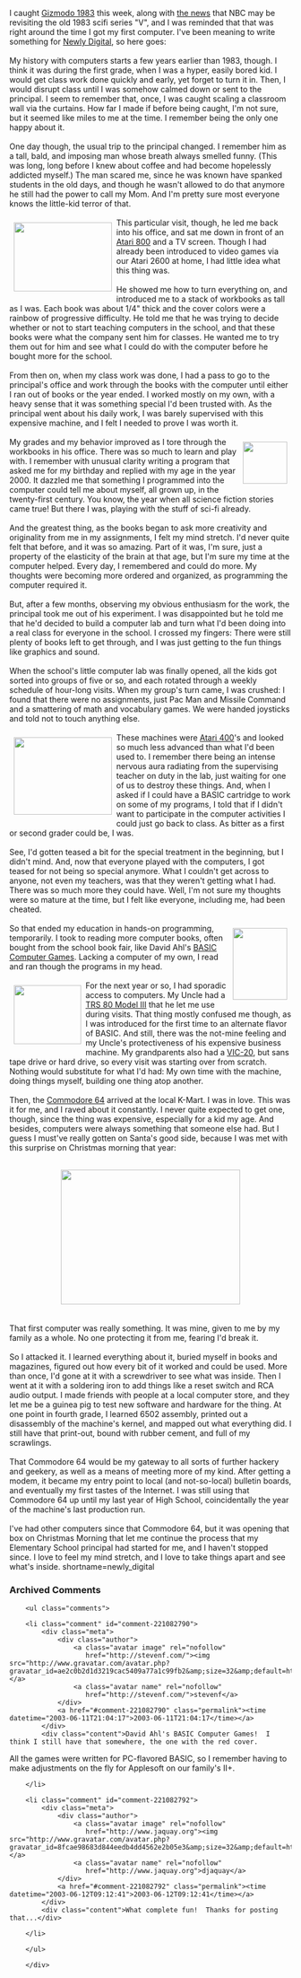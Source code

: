 I caught <a href="http://gizmodo.net/archives/002242.php#002242" target="_top">Gizmodo 1983</a> this week,
along with <a href="http://www.cnn.com/2003/SHOWBIZ/TV/06/09/television.visitors.reut/index.html" target="_top">the news</a>
that NBC may be revisiting the old 1983 scifi series "V", and I was reminded that that
was right around the time I got my first computer.  I've been meaning
to write something for <a href="http://www.kalsey.com/2003/05/newly_digital/" target="_top">Newly Digital</a>,
so here goes:
<br /><br />
My history with computers starts a few years earlier than 1983,
though.  I think it was during the first grade, when I was a hyper,
easily bored kid.  I would get class work done quickly and early, yet
forget to turn it in.  Then, I would disrupt class until I was somehow
calmed down or sent to the principal.  I seem to remember that, once,
I was caught scaling a classroom wall via the curtains.  How far I
made if before being caught, I'm not sure, but it seemed like miles
to me at the time.  I remember being the only one happy about it.
<br /><br />
One day though, the usual trip to the principal changed.  I remember
him as a tall, bald, and imposing man whose breath always smelled
funny.  (This was long, long before I knew about coffee and had become
hopelessly addicted myself.)  The man scared me, since he was known
have spanked students in the old days, and though he wasn't allowed to
do that anymore he still had the power to call my Mom.  And I'm pretty
sure most everyone knows the little-kid terror of that.
<br /><br />
<a href="http://www.old-computers.com/museum/computer.asp?c=460"><img src="http://www.old-computers.com/museum/photos/atari_800.jpg" width="175" height="123" border="0" align="left" hspace="8" vspace="8"/></a>
This particular visit, though, he led me back into his office, and sat
me down in front of an
<a href="http://www.old-computers.com/museum/computer.asp?st=1&amp;c=460" target="_top">Atari 800</a>
and a TV screen.  Though I had
already been introduced to video games via our Atari 2600 at home, I
had little idea what this thing was.
<br /><br />
He showed me how to turn everything on, and introduced me to a stack
of workbooks as tall as I was.  Each book was about 1/4" thick and the
cover colors were a rainbow of progressive difficulty.  He told me
that he was trying to decide whether or not to start teaching
computers in the school, and that these books were what the company
sent him for classes.  He wanted me to try them out for him and see
what I could do with the computer before he bought more for the
school.
<br /><br />
From then on, when my class work was done, I had a pass to go to the
principal's office and work through the books with the computer until
either I ran out of books or the year ended.  I worked mostly on my
own, with a heavy sense that it was something special I'd been trusted
with.  As the principal went about his daily work, I was barely
supervised with this expensive machine, and I felt I needed to prove I
was worth it.
<br /><br />
<img src="http://www.futurecast.com/futurechronicles/images/y2k.gif" width="79" height="75" align="right" hspace="8" vspace="8" />
My grades and my behavior improved as I tore through the workbooks in
his office.  There was so much to learn and play with.  I remember
with unusual clarity writing a program that asked me for my birthday
and replied with my age in the year 2000.  It dazzled me that
something I programmed into the computer could tell me about myself,
all grown up, in the twenty-first century.  You know, the year when
all science fiction stories came true!  But there I was, playing with
the stuff of sci-fi already.
<br /><br />
And the greatest thing, as the books began to ask more creativity and
originality from me in my assignments, I felt my mind stretch.  I'd
never quite felt that before, and it was so amazing.  Part of it was,
I'm sure, just a property of the elasticity of the brain at that age,
but I'm sure my time at the computer helped.  Every day, I remembered
and could do more.  My thoughts were becoming more ordered and
organized, as programming the computer required it.
<br /><br />
But, after a few months, observing my obvious enthusiasm for the work,
the principal took me out of his experiment.  I was disappointed but
he told me that he'd decided to build a computer lab and turn what I'd
been doing into a real class for everyone in the school.  I crossed my
fingers: There were still plenty of books left to get through, and I
was just getting to the fun things like graphics and sound.
<br /><br />
When the school's little computer lab was finally opened, all the kids
got sorted into groups of five or so, and each rotated through a
weekly schedule of hour-long visits.  When my group's turn came, I was
crushed: I found that there were no assignments, just Pac Man and
Missile Command and a smattering of math and vocabulary games.  We
were handed joysticks and told not to touch anything else.
<br /><br />
<a href="http://www.old-computers.com/museum/computer.asp?c=76"><img src="http://www.old-computers.com/museum/photos/atari_400.jpg" width="175" height="138" border="0" align="left" hspace="8" vspace="8"/></a>
These machines were <a href="http://www.old-computers.com/museum/computer.asp?st=1&amp;c=76" target="_top">Atari 400</a>'s 
and looked so much less advanced than what I'd been used to.  I
remember there being an intense nervous aura radiating from the
supervising teacher on duty in the lab, just waiting for one of us to
destroy these things.  And, when I asked if I could have a BASIC
cartridge to work on some of my programs, I told that if I didn't
want to participate in the computer activities I could just go back to
class.  As bitter as a first or second grader could be, I was.
<br /><br />
See, I'd gotten teased a bit for the special treatment in the
beginning, but I didn't mind.  And, now that everyone played with the
computers, I got teased for not being so special anymore.  What I
couldn't get across to anyone, not even my teachers, was that they
weren't getting what I had.  There was so much more they could have.
Well, I'm not sure my thoughts were so mature at the time, but I felt
like everyone, including me, had been cheated.
<br /><br />
<a href="http://www.digibarn.com/collections/books/basicgames/"><img src="http://www.digibarn.com/collections/books/basicgames/TN_basicgames.JPG" width="97" height="128" border="0" align="right" hspace="8" vspace="8"/></a>
So that ended my education in hands-on programming, temporarily.  I took to
reading more computer books, often bought from the school book fair,
like David Ahl's
<a href="http://www.digibarn.com/collections/books/basicgames/" target="_top">BASIC Computer Games</a>.
Lacking a computer of my own, I read and ran though the
programs in my head.
<br /><br />
<a href="http://www.old-computers.com/museum/computer.asp?st=1&amp;c=18"><img src="http://www.old-computers.com/museum/photos/tandy_trs80-model3_1.jpg" width="120" height="105" border="0" align="left" hspace="8" vspace="8"/></a>
For the next year or so, I had sporadic access to computers.  My Uncle had a
<a href="http://www.old-computers.com/museum/computer.asp?st=1&amp;c=18" target="_top">TRS 80 Model III</a>
that he let me use during visits.  That thing mostly
confused me though, as I was introduced for the first time to an
alternate flavor of BASIC.  And still, there was the not-mine feeling
and my Uncle's protectiveness of his expensive business machine.
My grandparents also had a
<a href="http://www.old-computers.com/museum/computer.asp?st=1&amp;c=252" target="_top">VIC-20</a>,
but sans tape drive or hard drive, so every visit was starting over
from scratch.  Nothing would substitute for what I'd had: My own time
with the machine, doing things myself, building one thing atop another.
<br /><br />
Then, the
<a href="http://www.old-computers.com/museum/computer.asp?st=1&amp;c=98" target="_top">Commodore 64</a>
arrived at the local K-Mart.  I was in love.  This was it for me, and
I raved about it constantly.  I never quite expected to get one,
though, since the thing was expensive, especially for a kid my age.  And
besides, computers were always something that someone else had.  But I
guess I must've really gotten on Santa's good side, because I was met
with this surprise on Christmas morning that year:
<br /><br />
<div align="center"><a href="http://www.decafbad.com/blog-images/first-c64.jpg"><img src="http://www.decafbad.com/blog-images/first-c64-sm.jpg" width="320" height="240" /></a></div>
<br /><br />
That first computer was really something.  It was mine, given to me by
my family as a whole.  No one protecting it from me, fearing I'd break
it.
<br /><br />
So I attacked it.  I learned everything about it, buried myself in
books and magazines, figured out how every bit of it worked and could
be used.  More than once, I'd gone at it with a screwdriver to see
what was inside.  Then I went at it with a soldering iron to add
things like a reset switch and RCA audio output.  I made friends with
people at a local computer store, and they let me be a guinea pig to
test new software and hardware for the thing.  At one point in fourth
grade, I learned 6502 assembly, printed out a disassembly of the
machine's kernel, and mapped out what everything did.  I still have
that print-out, bound with rubber cement, and full of my scrawlings.
<br /><br />
That Commodore 64 would be my gateway to all sorts of further hackery
and geekery, as well as a means of meeting more of my kind.  After
getting a modem, it became my entry point to local (and not-so-local)
bulletin boards, and eventually my first tastes of the Internet.  I
was still using that Commodore 64 up until my last year of High
School, coincidentally the year of the machine's last production
run.
<br /><br />
I've had other computers since that Commodore 64, but it was opening
that box on Christmas Morning that let me continue the process that my
Elementary School principal had started for me, and I haven't stopped
since.  I love to feel my mind stretch, and I love to take things
apart and see what's inside.
<!--more-->
shortname=newly_digital

<div id="comments" class="comments archived-comments">
            <h3>Archived Comments</h3>
            
        <ul class="comments">
            
        <li class="comment" id="comment-221082790">
            <div class="meta">
                <div class="author">
                    <a class="avatar image" rel="nofollow" 
                       href="http://stevenf.com/"><img src="http://www.gravatar.com/avatar.php?gravatar_id=ae2c0b2d1d3219cac5409a77a1c99fb2&amp;size=32&amp;default=http://mediacdn.disqus.com/1320279820/images/noavatar32.png"/></a>
                    <a class="avatar name" rel="nofollow" 
                       href="http://stevenf.com/">stevenf</a>
                </div>
                <a href="#comment-221082790" class="permalink"><time datetime="2003-06-11T21:04:17">2003-06-11T21:04:17</time></a>
            </div>
            <div class="content">David Ahl's BASIC Computer Games!  I think I still have that somewhere, the one with the red cover.

All the games were written for PC-flavored BASIC, so I remember having to make adjustments on the fly for Applesoft on our family's II+.</div>
            
        </li>
    
        <li class="comment" id="comment-221082792">
            <div class="meta">
                <div class="author">
                    <a class="avatar image" rel="nofollow" 
                       href="http://www.jaquay.org"><img src="http://www.gravatar.com/avatar.php?gravatar_id=8fcae98683d844eedb4dd4562e2b05e3&amp;size=32&amp;default=http://mediacdn.disqus.com/1320279820/images/noavatar32.png"/></a>
                    <a class="avatar name" rel="nofollow" 
                       href="http://www.jaquay.org">djaquay</a>
                </div>
                <a href="#comment-221082792" class="permalink"><time datetime="2003-06-12T09:12:41">2003-06-12T09:12:41</time></a>
            </div>
            <div class="content">What complete fun!  Thanks for posting that...</div>
            
        </li>
    
        </ul>
    
        </div>
    